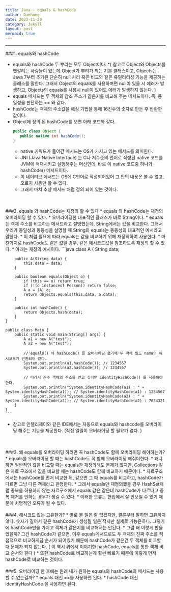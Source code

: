 ```yaml
---
title: Java - equals & hashCode
author: Daehong
date: 2023-11-29
category: Jekyll
layout: post
mermaid: true
---
```


<hr>

###1. equals와 hashCode
* equals와 hashCode 두 뿌리는 모두 Object이다.
	*( 참고로 Object와 Objects를 헷갈리는 사람들이 있는데 Object가 뿌리가 되는 기본 클래스이고, Objects는 Java 7부터 추가된  단순히 null 처리 혹은 비교와 같은 유틸리티성 기능을 제공하는 클래스를 말한다. 그래서 Object의 equals를 사용하며면 null이 있을 시 에러가 발생하고, Objects의 equals를 사용시 null이 있어도 에러가 발생하지 않는다. )
* equals 메서드는 두 객체의 참조 주소가 같은지를 비교해 주는 메서드이다. 즉, 동일성을 판단하는 == 와 같다.
* hashCode는 객체의 주소값을 해싱 기법을 통해 16진수의 숫자로 만든 후 반환한 값이다.
* Object에 정의 된 hashCode를 보면 아래 코드와 같다.
	```java
	public class Object {
	   public native int hashCode();
	}
	```
	* native 키워드가 들어간 메서드는 OS가 가지고 있는 메서드를 의미한다.
	* JNI (Java Native Interface) 는 C나 저수준의 언어로 작성된 native 코드를 JVM에 적재시키고 실행해주는 머신인데, 바로 이 native 코드중 하나가 hashCode() 메서드이다.
	* 이 네이티브 메서드는 OS에 C언어로 작성되어있어 그 안의 내용은 볼 수 없고, 오로지 사용만 할 수 있다.
	* 그래서 마치 추상 메서드 처럼 정의 되어 있는 것이다.

<br>
<br>
###2. equals 와 hashCode는 재정의 할 수 있다
* equals 와 hashCode는 재정의 오버라이딩 할 수 있다.
* 오버라이딩한 대표적인 클래스가 바로 String이다.
* equals는 객체 주소를 비교하는 메서드라고 설명했는데, String에서는 값을 비교한다. 그래서 우리가 동일성과 동등성을 설명할 때 String의 equals는 동등성의 대표적인 예시라고 말한다.
* 이 처럼 필요에 따라 equals는 값을 비교하기 위해 재정의하여 사용한다.
* 마찬가지로 hashCode도 같은 값일 경우, 같은 해시코드값을 참조하도록 재정의 할 수 있다.
* 아래는 재정의 예시이다.
	```java
	class A {
		String data;

		public A(String data) {
			this.data = data;
		}

		public boolean equals(Object o) {
			if (this == o) return true; 
			if (!(o instanceof Person)) return false; 
			A a = (A) o; 
			return Objects.equals(this.data, a.data); 
		}

		public int hashCode() {
			return Objects.hash(data); 
		}
	}

	public class Main {
		public static void main(String[] args) {
			A a1 = new A("test");
			A a2 = new A("test");

			// equals() 와 hashCode() 를 오버라이딩 했기에 두 객체 필드 name의 해시코드가 반환되어 같다.
			System.out.println(a1.hashCode()); // 1234567
			System.out.println(a2.hashCode()); // 1234567

			// 따라서 순수 객체의 주소를 얻고 싶다면 identityHashCode() 를 사용해야 한다.
			System.out.println("System.identityHashCode(a1) : " + System.identityHashCode(a1)); // System.identityHashCode(a1) : 1234567
			System.out.println("System.identityHashCode(a2) : " + System.identityHashCode(a2)); // System.identityHashCode(a2) : 7654321
		}
	}
	```
* 참고로 인텔리제이와 같은 IDE에서는 자동으로 equals와 hashcode를 오버라이딩 해주는 기능을 제공한다. (직접 일일이 오버라이딩 할 필요가 없다. )

<br>
<br>
###3. 왜 equals를 오버라이딩 하려면 꼭 hashCode도 함께 오버라이딩 해야하는가?
* equals를 오버라이딩 할 때는 hashCode도 꼭 함께 오버라이딩 해줘야한다.
* 왜냐하면 일반적인 값을 비교할 때는 equals만 재정의해도 문제가 없지만, Collections 같은 자료 구조에서 값을 비교할 때는 hashCode도 함께 비교하기 때문이다.
* 자료구조에서는 hashCode를 먼저 비교한 뒤, 같으면 그 때 equals를 비교하고, hashCode가 다르면 그냥 다른 객체라고 판정한다.
	* 그래서 equals만 재정의했을 경우 HashSet처럼 중복을 허용하지 않는 자료구조에서 equals 값은 같은데 hashCode가 다르다고 중복 제거를 안하는 경우가 생길 수 있다.
	* 이러한 오류는 현업에서 잘 안보일 수 있기 때문에 치명적인 오류가 될 수 있다.

<br>
<br>
###4. 해시코드 값는 고유한가?
* 별로 볼 일은 잘 없겠지만, 결론부터 말하면 고유하지 않다. 숫자가 길어서 같은 hashCode가 생성될 일은 적지만 실제로 가능은하다. 그렇기에 hashCode만을 가지고 객체가 같은지를 비교해서는 안된다. 
* 그럼 왜 이렇게 만들었을까? 그건 hashCode가 같으면, 이후 equals메서드로도 두 객체의 진짜 주소를 직접적으로 비교하게끔 순서가 되어있기 때문에 hashCode가 같은건 두 객체를 비교할 때 문제가 되지 않는다. ( 이 역시 위에서 이야기한 hashCode, equals를 통한 객체 비교 순서와 같다 )
* 또한 hashCode로 비교하는게 훨씬 빠르기 때문에 이렇게 먼저 hashCode로 비교하는 것이다.

<br>
<br>
###5. 오버라이딩 한 후에는 원래 내가 원하는 equals와 hashCode의 메서드는 사용할 수 없는걸까?
* equals 대신 ==을 사용하면 된다.
* hashCode 대신 identityHashCode 을 사용하면 된다.

<br>
<br>
<br>
<br>
<br>